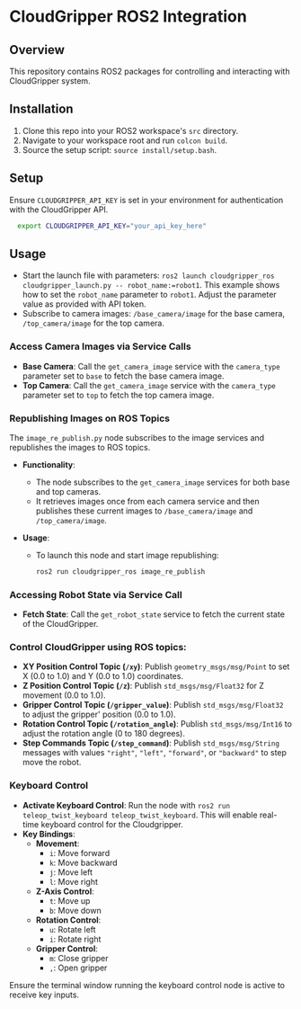 # CloudGripper ROS2 Integration
## Overview
This repository contains ROS2 packages for controlling and interacting with CloudGripper system.

## Installation
1. Clone this repo into your ROS2 workspace's `src` directory.
2. Navigate to your workspace root and run `colcon build`. 
3. Source the setup script: `source install/setup.bash`.

## Setup
Ensure `CLOUDGRIPPER_API_KEY` is set in your environment for authentication with the CloudGripper API.
```bash
  export CLOUDGRIPPER_API_KEY="your_api_key_here"
  ```

## Usage
- Start the launch file with parameters: `ros2 launch cloudgripper_ros cloudgripper_launch.py -- robot_name:=robot1`. This example shows how to set the `robot_name` parameter to `robot1`. Adjust the parameter value as provided with API token.
- Subscribe to camera images: `/base_camera/image` for the base camera, `/top_camera/image` for the top camera.

### Access Camera Images via Service Calls
- **Base Camera**: Call the `get_camera_image` service with the `camera_type` parameter set to `base` to fetch the base camera image.
- **Top Camera**: Call the `get_camera_image` service with the `camera_type` parameter set to `top` to fetch the top camera image.

### Republishing Images on ROS Topics
The `image_re_publish.py` node subscribes to the image services and republishes the images to ROS topics.
- **Functionality**:
  - The node subscribes to the `get_camera_image` services for both base and top cameras.
  - It retrieves images once from each camera service and then publishes these current images to `/base_camera/image` and `/top_camera/image`.
  
- **Usage**:
  - To launch this node and start image republishing:
    ```bash
    ros2 run cloudgripper_ros image_re_publish
    ```


### Accessing Robot State via Service Call
- **Fetch State**: Call the `get_robot_state` service to fetch the current state of the CloudGripper. 

### Control CloudGripper using ROS topics:
- **XY Position Control Topic (`/xy`)**: Publish `geometry_msgs/msg/Point` to set X (0.0 to 1.0) and Y (0.0 to 1.0) coordinates.
- **Z Position Control Topic (`/z`)**: Publish `std_msgs/msg/Float32` for Z movement (0.0 to 1.0).
- **Gripper Control Topic (`/gripper_value`)**: Publish `std_msgs/msg/Float32` to adjust the gripper' position (0.0 to 1.0).
- **Rotation Control Topic (`/rotation_angle`)**: Publish `std_msgs/msg/Int16`  to adjust the rotation angle (0 to 180 degrees).
- **Step Commands Topic (`/step_command`)**: Publish `std_msgs/msg/String` messages with values `"right"`, `"left"`, `"forward"`, or `"backward"` to step move the robot.

### Keyboard Control
- **Activate Keyboard Control**: Run the node with `ros2 run teleop_twist_keyboard teleop_twist_keyboard`. This will enable real-time keyboard control for the Cloudgripper.
- **Key Bindings**:
  - **Movement**:
    - `i`: Move forward
    - `k`: Move backward
    - `j`: Move left
    - `l`: Move right
  - **Z-Axis Control**:
    - `t`: Move up
    - `b`: Move down
  - **Rotation Control**:
    - `u`: Rotate left
    - `i`: Rotate right
  - **Gripper Control**:
    - `m`: Close gripper
    - `,`: Open gripper

Ensure the terminal window running the keyboard control node is active to receive key inputs.